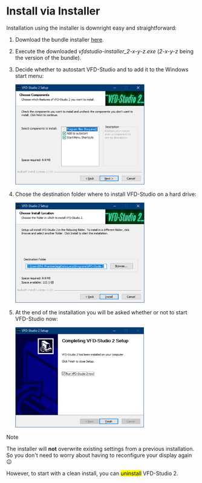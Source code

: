 # Install via Installer

Installation using the installer is downright easy and straightforward:

1. Download the bundle installer [here](https://github.com/CypaxNET/VFD-Studio2/releases).

2. Execute the downloaded *vfdstudio-installer_2-x-y-z.exe* (*2-x-y-z* being the version of the bundle).

3. Decide whether to autostart VFD-Studio and to add it to the Windows start menu:
   
   <img title="" src="install_options.png" alt="install_options.png" width="341">

4. Chose the destination folder where to install VFD-Studio on a hard drive:
   
   <img title="" src="install_path.png" alt="install_path.png" width="341">

5. At the end of the installation you will be asked whether or not to start VFD-Studio now:
   
   <img title="" src="install_finish.png" alt="install_finish.png" width="340">

> [!NOTE]
> The installer will **not** overwrite existing settings from a previous installation. So you don't need to worry about having to reconfigure your display again 😉
> 
> However, to start with a clean install, you can <mark>uninstall</mark> VFD-Studio 2.